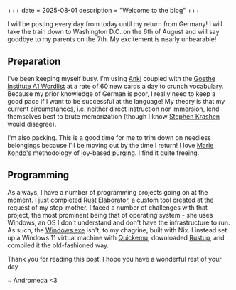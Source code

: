 +++
date = 2025-08-01
description = "Welcome to the blog"
+++

I will be posting every day from today until my return from Germany! I will take the train down to Washington D.C. on the 6th of August and will say goodbye to my parents on the 7th. My excitement is nearly unbearable!

## Preparation

I've been keeping myself busy. I'm using [Anki](https://github.com/ankitects/anki) coupled with the [Goethe Institute A1 Wordlist](https://github.com/patsytau/anki_german_a1_vocab) at a rate of 60 new cards a day to crunch vocabulary. Because my prior knowledge of German is poor, I really need to keep a good pace if I want to be successful at the language! My theory is that my current circumstances, i.e. neither direct instruction nor immersion, lend themselves best to brute memorization (though I know [Stephen Krashen](https://www.sdkrashen.com/content/books/principles_and_practice.pdf) would disagree).

I'm also packing. This is a good time for me to trim down on needless belongings because I'll be moving out by the time I return! I love [Marie Kondo's](https://konmari.com/) methodology of joy-based purging. I find it quite freeing.

## Programming

As always, I have a number of programming projects going on at the moment. I just completed [Rust Elaborator](https://git.mtgmonkey.net/Andromeda/rust-elaborator/), a custom tool created at the request of my step-mother. I faced a number of challenges with that project, the most prominent being that of operating system - she uses Windows, an OS I don't understand and don't have the infrastructure to run. As such, the [Windows exe](https://git.mtgmonkey.net/Andromeda/rust-elaborator/src/commit/533ec341eabf3d28dcd4213ff883913cd4dad28c/rust-elaborator.exe) isn't, to my chagrine, built with Nix. I instead set up a Windows 11 virtual machine with [Quickemu](https://github.com/quickemu-project/quickemu), downloaded [Rustup](https://www.rust-lang.org/tools/install), and compiled it the old-fashioned way.

Thank you for reading this post! I hope you have a wonderful rest of your day

~ Andromeda <3
